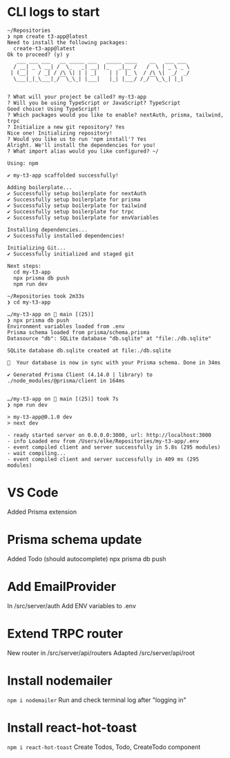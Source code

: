 # CLI logs to start

```
~/Repositories
❯ npm create t3-app@latest
Need to install the following packages:
  create-t3-app@latest
Ok to proceed? (y) y
   ___ ___ ___   __ _____ ___   _____ ____    __   ___ ___
  / __| _ \ __| /  \_   _| __| |_   _|__ /   /  \ | _ \ _ \
 | (__|   / _| / /\ \| | | _|    | |  |_ \  / /\ \|  _/  _/
  \___|_|_\___|_/‾‾\_\_| |___|   |_| |___/ /_/‾‾\_\_| |_|


? What will your project be called? my-t3-app
? Will you be using TypeScript or JavaScript? TypeScript
Good choice! Using TypeScript!
? Which packages would you like to enable? nextAuth, prisma, tailwind, trpc
? Initialize a new git repository? Yes
Nice one! Initializing repository!
? Would you like us to run 'npm install'? Yes
Alright. We'll install the dependencies for you!
? What import alias would you like configured? ~/

Using: npm

✔ my-t3-app scaffolded successfully!

Adding boilerplate...
✔ Successfully setup boilerplate for nextAuth
✔ Successfully setup boilerplate for prisma
✔ Successfully setup boilerplate for tailwind
✔ Successfully setup boilerplate for trpc
✔ Successfully setup boilerplate for envVariables

Installing dependencies...
✔ Successfully installed dependencies!

Initializing Git...
✔ Successfully initialized and staged git

Next steps:
  cd my-t3-app
  npx prisma db push
  npm run dev

~/Repositories took 2m33s
❯ cd my-t3-app

…/my-t3-app on  main [(25)]
❯ npx prisma db push
Environment variables loaded from .env
Prisma schema loaded from prisma/schema.prisma
Datasource "db": SQLite database "db.sqlite" at "file:./db.sqlite"

SQLite database db.sqlite created at file:./db.sqlite

🚀  Your database is now in sync with your Prisma schema. Done in 34ms

✔ Generated Prisma Client (4.14.0 | library) to ./node_modules/@prisma/client in 164ms


…/my-t3-app on  main [(25)] took 7s
❯ npm run dev

> my-t3-app@0.1.0 dev
> next dev

- ready started server on 0.0.0.0:3000, url: http://localhost:3000
- info Loaded env from /Users/elke/Repositories/my-t3-app/.env
- event compiled client and server successfully in 5.8s (295 modules)
- wait compiling...
- event compiled client and server successfully in 409 ms (295 modules)
```

# VS Code

Added Prisma extension

# Prisma schema update

Added Todo (should autocomplete)
npx prisma db push

# Add EmailProvider

In /src/server/auth
Add ENV variables to .env

# Extend TRPC router

New router in /src/server/api/routers
Adapted /src/server/api/root

# Install nodemailer
`npm i nodemailer`
Run and check terminal log after "logging in"

# Install react-hot-toast
`npm i react-hot-toast`
Create Todos, Todo, CreateTodo component